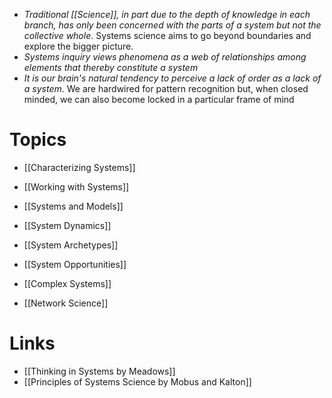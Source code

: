 * *Traditional [[Science]], in part due to the depth of knowledge in each branch, has only been concerned with the parts of a system but not the collective whole*. Systems science aims to go beyond boundaries and explore the bigger picture.  
* *Systems inquiry views phenomena as a web of relationships among elements that thereby constitute a system*
* *It is our brain's natural tendency to perceive a lack of order as a lack of a system*. We are hardwired for pattern recognition but, when closed minded, we can also become locked in a particular frame of mind 
# Topics 
* [[Characterizing Systems]]
* [[Working with Systems]]
* [[Systems and Models]]
* [[System Dynamics]]
* [[System Archetypes]]
* [[System Opportunities]]

* [[Complex Systems]]
* [[Network Science]]

# Links 
* [[Thinking in Systems by Meadows]]
* [[Principles of Systems Science by Mobus and Kalton]]